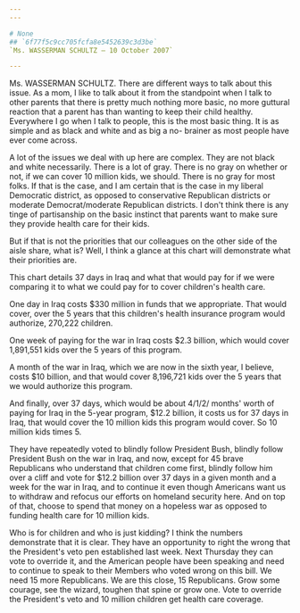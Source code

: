 ```yaml
---
---

# None
## `6f77f5c9cc705fcfa8e5452639c3d3be`
`Ms. WASSERMAN SCHULTZ — 10 October 2007`

---
```



Ms. WASSERMAN SCHULTZ. There are different ways to talk about this 
issue. As a mom, I like to talk about it from the standpoint when I 
talk to other parents that there is pretty much nothing more basic, no 
more guttural reaction that a parent has than wanting to keep their 
child healthy. Everywhere I go when I talk to people, this is the most 
basic thing. It is as simple and as black and white and as big a no-
brainer as most people have ever come across.

A lot of the issues we deal with up here are complex. They are not 
black and white necessarily. There is a lot of gray. There is no gray 
on whether or not, if we can cover 10 million kids, we should. There is 
no gray for most folks. If that is the case, and I am certain that is 
the case in my liberal Democratic district, as opposed to conservative 
Republican districts or moderate Democrat/moderate Republican 
districts. I don't think there is any tinge of partisanship on the 
basic instinct that parents want to make sure they provide health care 
for their kids.

But if that is not the priorities that our colleagues on the other 
side of the aisle share, what is? Well, I think a glance at this chart 
will demonstrate what their priorities are.

This chart details 37 days in Iraq and what that would pay for if we 
were comparing it to what we could pay for to cover children's health 
care.

One day in Iraq costs $330 million in funds that we appropriate. That 
would cover, over the 5 years that this children's health insurance 
program would authorize, 270,222 children.

One week of paying for the war in Iraq costs $2.3 billion, which 
would cover 1,891,551 kids over the 5 years of this program.

A month of the war in Iraq, which we are now in the sixth year, I 
believe, costs $10 billion, and that would cover 8,196,721 kids over 
the 5 years that we would authorize this program.

And finally, over 37 days, which would be about 4/1/2/ months' worth 
of paying for Iraq in the 5-year program, $12.2 billion, it costs us 
for 37 days in Iraq, that would cover the 10 million kids this program 
would cover. So 10 million kids times 5.

They have repeatedly voted to blindly follow President Bush, blindly 
follow President Bush on the war in Iraq, and now, except for 45 brave 
Republicans who understand that children come first, blindly follow him 
over a cliff and vote for $12.2 billion over 37 days in a given month 
and a week for the war in Iraq, and to continue it even though 
Americans want us to withdraw and refocus our efforts on homeland 
security here. And on top of that, choose to spend that money on a 
hopeless war as opposed to funding health care for 10 million kids.

Who is for children and who is just kidding? I think the numbers 
demonstrate that it is clear. They have an opportunity to right the 
wrong that the President's veto pen established last week. Next 
Thursday they can vote to override it, and the American people have 
been speaking and need to continue to speak to their Members who voted 
wrong on this bill. We need 15 more Republicans. We are this close, 15 
Republicans. Grow some courage, see the wizard, toughen that spine or 
grow one. Vote to override the President's veto and 10 million children 
get health care coverage.